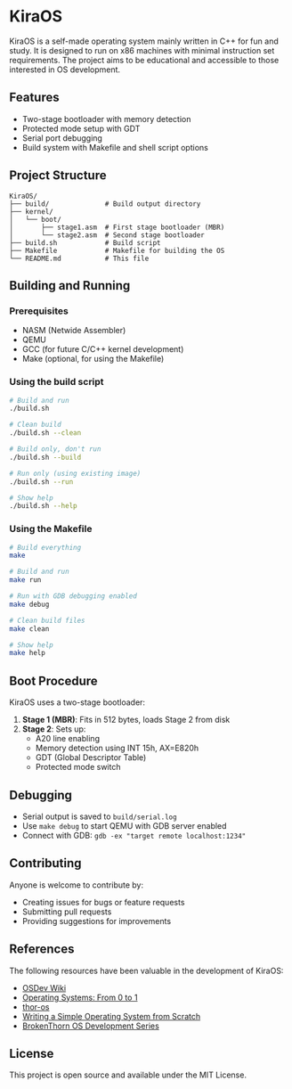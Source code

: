 # KiraOS

KiraOS is a self-made operating system mainly written in C++ for fun and study. It is designed to run on x86 machines with minimal instruction set requirements. The project aims to be educational and accessible to those interested in OS development.

## Features

- Two-stage bootloader with memory detection
- Protected mode setup with GDT
- Serial port debugging
- Build system with Makefile and shell script options

## Project Structure

```
KiraOS/
├── build/              # Build output directory
├── kernel/
│   └── boot/
│       ├── stage1.asm  # First stage bootloader (MBR)
│       └── stage2.asm  # Second stage bootloader
├── build.sh            # Build script
├── Makefile            # Makefile for building the OS
└── README.md           # This file
```

## Building and Running

### Prerequisites

- NASM (Netwide Assembler)
- QEMU
- GCC (for future C/C++ kernel development)
- Make (optional, for using the Makefile)

### Using the build script

```bash
# Build and run
./build.sh

# Clean build
./build.sh --clean

# Build only, don't run
./build.sh --build

# Run only (using existing image)
./build.sh --run

# Show help
./build.sh --help
```

### Using the Makefile

```bash
# Build everything
make

# Build and run
make run

# Run with GDB debugging enabled
make debug

# Clean build files
make clean

# Show help
make help
```

## Boot Procedure

KiraOS uses a two-stage bootloader:

1. **Stage 1 (MBR)**: Fits in 512 bytes, loads Stage 2 from disk
2. **Stage 2**: Sets up:
   - A20 line enabling
   - Memory detection using INT 15h, AX=E820h
   - GDT (Global Descriptor Table)
   - Protected mode switch

## Debugging

- Serial output is saved to `build/serial.log`
- Use `make debug` to start QEMU with GDB server enabled
- Connect with GDB: `gdb -ex "target remote localhost:1234"`

## Contributing

Anyone is welcome to contribute by:
- Creating issues for bugs or feature requests
- Submitting pull requests
- Providing suggestions for improvements

## References

The following resources have been valuable in the development of KiraOS:

- [OSDev Wiki](https://wiki.osdev.org/Expanded_Main_Page)
- [Operating Systems: From 0 to 1](https://github.com/tuhdo/os01/blob/master/Operating_Systems_From_0_to_1.pdf)
- [thor-os](https://github.com/wichtounet/thor-os)
- [Writing a Simple Operating System from Scratch](https://www.cs.bham.ac.uk/~exr/lectures/opsys/10_11/lectures/os-dev.pdf)
- [BrokenThorn OS Development Series](http://www.brokenthorn.com/Resources/OSDevIndex.html)

## License

This project is open source and available under the MIT License.